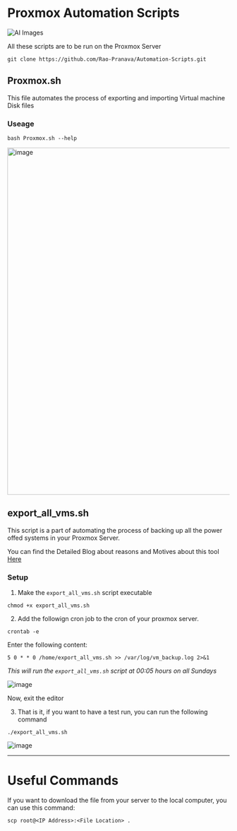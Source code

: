 # Proxmox Automation Scripts

![AI Images](https://github.com/Rao-Pranava/Automation-Scripts/assets/93928268/a3c8a0c6-2795-4953-af57-44e558460204)

All these scripts are to be run on the Proxmox Server

```
git clone https://github.com/Rao-Pranava/Automation-Scripts.git
```

## Proxmox.sh
This file automates the process of exporting and importing Virtual machine Disk files

### Useage

```
bash Proxmox.sh --help
```
<img width="1147" height="786" alt="image" src="https://github.com/user-attachments/assets/45f9233e-a332-4bf8-a3a6-ff27b802b89c" />

## export_all_vms.sh
This script is a part of automating the process of backing up all the power offed systems in your Proxmox Server.

You can find the Detailed Blog about reasons and Motives about this tool [Here]([https://pranavarao.tech](https://pranavarao.tech/Blogs/Tech/backing-up-virtual-machines-in-promox/index.html))

### Setup

1. Make the `export_all_vms.sh` script executable

```
chmod +x export_all_vms.sh
```

2. Add the followign cron job to the cron of your proxmox server.

```
crontab -e
```

Enter the following content:

```
5 0 * * 0 /home/export_all_vms.sh >> /var/log/vm_backup.log 2>&1
```
*This will run the `export_all_vms.sh` script at 00:05 hours on all Sundays*

![image](https://github.com/user-attachments/assets/4e21a58a-8b47-443a-9b9d-8f61aa11e9d0)

Now, exit the editor

3. That is it, if you want to have a test run, you can run the following command

```
./export_all_vms.sh
```

![image](https://github.com/user-attachments/assets/a37766a2-7680-4454-b020-99e4244feebc)

-----------------

# Useful Commands

If you want to download the file from your server to the local computer, you can use this command:
```
scp root@<IP Address>:<File Location> .
```